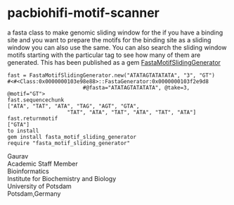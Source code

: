 # pacbiohifi-motif-scanner
 a fasta class to make genomic sliding window for the if you have a binding site and you want to prepare the motifs for the binding site as a sliding window you can also use the same. You can also search the    sliding window motifs starting with the particular tag to see how many of them are generated. This has been published as a gem [FastaMotifSlidingGenerator](https://rubygems.org/gems/fasta_motif_sliding_generator/versions/0.0.1)

```
fast = FastaMotifSlidingGenerator.new("ATATAGTATATATA", "3", "GT")
#<#<Class:0x0000000103e98e88>::FastaGenerator:0x0000000103f2e9d8 
                        #@fasta="ATATAGTATATATA", @take=3, @motif="GT">
fast.sequencechunk
["ATA", "TAT", "ATA", "TAG", "AGT", "GTA", 
                   "TAT", "ATA", "TAT", "ATA", "TAT", "ATA"]
fast.returnmotif
["GTA"]
to install
gem install fasta_motif_sliding_generator
require "fasta_motif_sliding_generator"

```
Gaurav \
Academic Staff Member \
Bioinformatics \
Institute for Biochemistry and Biology \
University of Potsdam \
Potsdam,Germany

